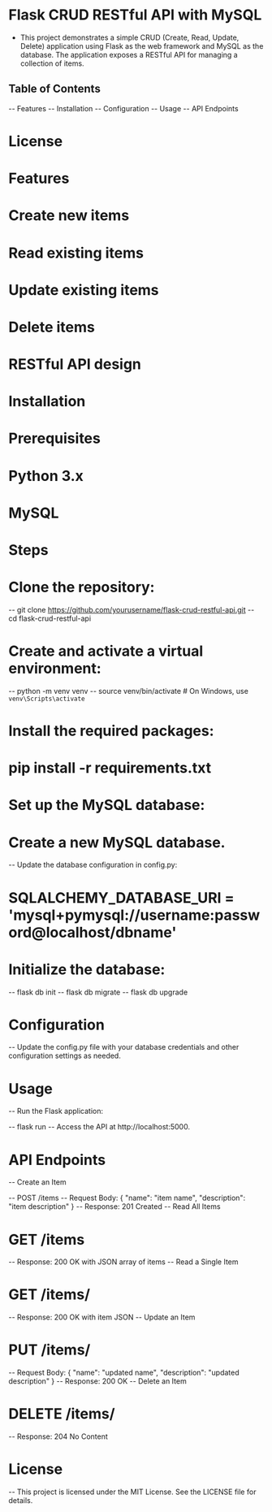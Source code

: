 # Flask CRUD RESTful API with MySQL
- This project demonstrates a simple CRUD (Create, Read, Update, Delete) application using Flask as the web framework and MySQL as the database. The application exposes a RESTful API for managing a collection of items.
## Table of Contents
-- Features
-- Installation
-- Configuration
-- Usage
-- API Endpoints
# License
# Features
# Create new items
# Read existing items
# Update existing items
# Delete items
# RESTful API design
# Installation
# Prerequisites
# Python 3.x
# MySQL
# Steps
# Clone the repository:
-- git clone https://github.com/yourusername/flask-crud-restful-api.git
-- cd flask-crud-restful-api
# Create and activate a virtual environment:
-- python -m venv venv
-- source venv/bin/activate  # On Windows, use `venv\Scripts\activate`
# Install the required packages:
# pip install -r requirements.txt
# Set up the MySQL database:

# Create a new MySQL database.

-- Update the database configuration in config.py:

# SQLALCHEMY_DATABASE_URI = 'mysql+pymysql://username:password@localhost/dbname'
# Initialize the database:
-- flask db init
-- flask db migrate
-- flask db upgrade

# Configuration
-- Update the config.py file with your database credentials and other configuration settings as needed.

# Usage
-- Run the Flask application:

-- flask run
-- Access the API at http://localhost:5000.

# API Endpoints
-- Create an Item

-- POST /items
-- Request Body: { "name": "item name", "description": "item description" }
-- Response: 201 Created
-- Read All Items

# GET /items
-- Response: 200 OK with JSON array of items
-- Read a Single Item

# GET /items/<id>
-- Response: 200 OK with item JSON
-- Update an Item

# PUT /items/<id>
-- Request Body: { "name": "updated name", "description": "updated description" }
-- Response: 200 OK
-- Delete an Item

# DELETE /items/<id>
-- Response: 204 No Content
# License
-- This project is licensed under the MIT License. See the LICENSE file for details.
